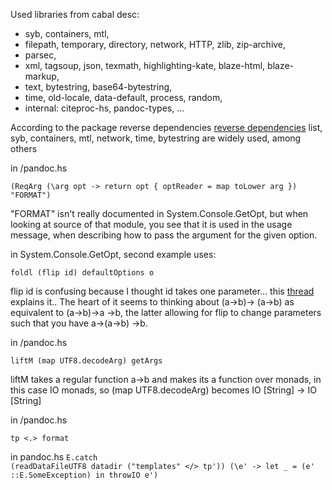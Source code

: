 Used libraries from cabal desc: 
* syb, containers, mtl, 
* filepath, temporary, directory, network, HTTP, zlib, zip-archive,  
* parsec, 
* xml, tagsoup, json, texmath, highlighting-kate, blaze-html, blaze-markup,     
* text, bytestring, base64-bytestring, 
* time, old-locale, data-default, process, random,   
* internal: citeproc-hs, pandoc-types, ...

According to the package reverse dependencies [reverse dependencies](http://packdeps.haskellers.com/reverse) list, syb, containers, mtl, network, time, bytestring are widely used, among others

in /pandoc.hs

`(ReqArg
  (\arg opt -> return opt { optReader = map toLower arg })
  "FORMAT")`

"FORMAT" isn't really documented in System.Console.GetOpt, but when looking at source of that module, you see that it is used in the usage message, when describing how to pass the argument for the given option. 

in System.Console.GetOpt, second example uses: 

`foldl (flip id) defaultOptions o`

flip id is confusing because I thought id takes one parameter... this [thread](http://www.haskell.org/pipermail/beginners/2011-March/006477.html) explains it.. The heart of it seems to thinking about (a->b)-> (a->b) as equivalent to (a->b)->a ->b, the latter allowing for flip to change parameters such that you have a->(a->b) ->b. 

in /pandoc.hs

`liftM (map UTF8.decodeArg) getArgs`

liftM takes a regular function a->b and makes its a function over monads, in this case IO monads, so (map UTF8.decodeArg) becomes IO [String] -> IO [String]

in /pandoc.hs

`tp <.> format`



in pandoc.hs
`
E.catch                                                                                                       (readDataFileUTF8 datadir ("templates" </> tp'))
   (\e' -> let _ = (e' ::E.SomeException) in throwIO e')      
`